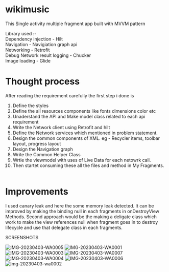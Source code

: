 # wikimusic<br />

This Single activity multiple fragment app built with MVVM pattern<br />

Library used :-<br />
Dependency injection - Hilt<br />
Navigation - Navigiation graph api<br />
Networking - Retrofit<br />
Debug Network result logging - Chucker<br />
Image loading - Glide<br />

# Thought process<br />

After reading the requirement carefully the first step i done is<br />

1. Define the styles<br />
2. Define the all resources components like fonts dimensions color etc<br />
3. Unaderstand the API and Make model class related to each api requirement<br />
4. Write the Network client using Retrofit and hilt<br />
5. Define the Network services which mentioned in problem statement.<br />
6. Design the common components of XML. eg - Recycler items, toolbar layout, progress layout<br />
7. Design the Navigation graph
8. Write the Common Helper Class<br />
9. Wrtie the viewmodel with uses of Live Data for each netowrk call.<br />
10. Then startet consuming these all the files and method in My Fragments.<br /><br />

# Improvements<br />
I used canary leak and here the some memory leak detected. It can be improved by making the binding null in each fragments in onDestroyView Methods.
Second approach would be the making a deligate class which work to make the view references null when fragment goes in to destroy lifecycle and use that delegate class in each fragments.



SCREENSHOTS

![IMG-20230403-WA0005](https://user-images.githubusercontent.com/65567507/229457375-a1b38c12-2044-49c0-af6f-44203378e0b1.jpg)
![IMG-20230403-WA0001](https://user-images.githubusercontent.com/65567507/229457387-13295c7f-c5b9-4fcd-90eb-acb90ff8ca1f.jpg)
![IMG-20230403-WA0003](https://user-images.githubusercontent.com/65567507/229457393-7ab3e657-8239-4ef8-be42-dc3ce53294c2.jpg)
![IMG-20230403-WA0007](https://user-images.githubusercontent.com/65567507/229457396-6fd8e445-99fb-4bab-b899-eb0980f4c732.jpg)
![IMG-20230403-WA0004](https://user-images.githubusercontent.com/65567507/229457401-3d3f3c64-94c8-4fd5-8e3b-29568c363ed4.jpg)
![IMG-20230403-WA0006](https://user-images.githubusercontent.com/65567507/229457404-c2e68d4e-7579-42b4-b789-bc3aeedd1a0f.jpg)
![img-20230403-wa0002](https://user-images.githubusercontent.com/65567507/229457408-5403f621-09fe-4528-8468-74a8731faa1f.jpeg)


